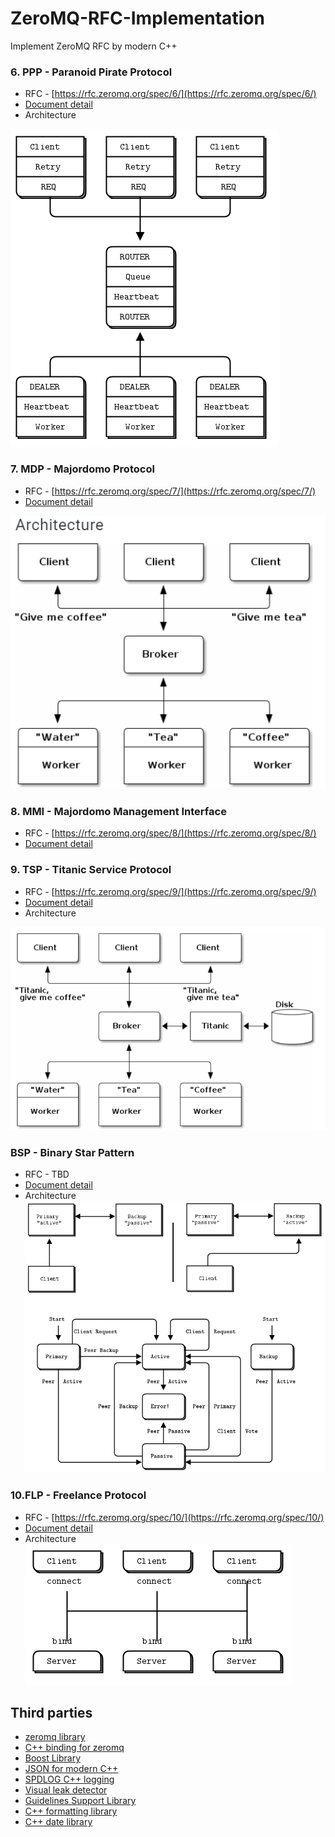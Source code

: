 # ZeroMQ-RFC-Implementation
Implement ZeroMQ RFC by modern C++
### 6. PPP - Paranoid Pirate Protocol
* RFC - [https://rfc.zeromq.org/spec/6/](https://rfc.zeromq.org/spec/6/)
* [Document detail](https://zguide.zeromq.org/docs/chapter4/#Robust-Reliable-Queuing-Paranoid-Pirate-Pattern)  
* Architecture  
  
![](images/ppp.png)  
### 7. MDP - Majordomo Protocol
* RFC - [https://rfc.zeromq.org/spec/7/](https://rfc.zeromq.org/spec/7/)
* [Document detail](https://zguide.zeromq.org/docs/chapter4/#Service-Oriented-Reliable-Queuing-Majordomo-Pattern)  
  
![](images/mdp.png)    
### 8. MMI - Majordomo Management Interface
* RFC - [https://rfc.zeromq.org/spec/8/](https://rfc.zeromq.org/spec/8/)
* [Document detail](https://zguide.zeromq.org/docs/chapter4/#Service-Discovery)  
  
### 9. TSP - Titanic Service Protocol
* RFC - [https://rfc.zeromq.org/spec/9/](https://rfc.zeromq.org/spec/9/)
* [Document detail](https://zguide.zeromq.org/docs/chapter4/#Service-Discovery)  
* Architecture  
  
![](images/tsp.png)  
### BSP - Binary Star Pattern
* RFC - TBD
* [Document detail](https://zguide.zeromq.org/docs/chapter4/#High-Availability-Pair-Binary-Star-Pattern)  
* Architecture  
![](images/bsp.png)  

### 10.FLP - Freelance Protocol
* RFC - [https://rfc.zeromq.org/spec/10/](https://rfc.zeromq.org/spec/10/)
* [Document detail](https://zguide.zeromq.org/docs/chapter4/#Brokerless-Reliability-Freelance-Pattern)  
* Architecture  
![](images/flp.png)  

## Third parties
* [zeromq library](https://github.com/zeromq/libzmq)
* [C++ binding for zeromq](https://github.com/zeromq/zmqpp)
* [Boost Library](https://www.boost.org/)
* [JSON for modern C++](https://github.com/nlohmann/json)
* [SPDLOG C++ logging](https://github.com/gabime/spdlog)
* [Visual leak detector](https://kinddragon.github.io/vld/)
* [Guidelines Support Library](https://github.com/microsoft/GSL)
* [C++ formatting library](https://github.com/fmtlib/fmt)
* [C++ date library](https://github.com/HowardHinnant/date)
